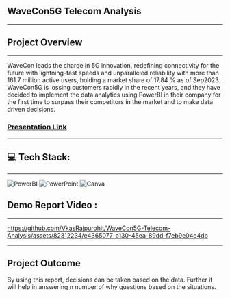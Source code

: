 WaveCon5G Telecom Analysis
-
---

Project Overview
-
---

WaveCon leads the charge in 5G innovation, redefining connectivity for the future with lightning-fast speeds and unparalleled reliability with more than 161.7 million active users, holding a market share of 17.84 % as of Sep2023. WaveCon5G is lossing customers rapidly in the recent years, and they have decided to implement the data analytics using PowerBI in their company for the first time to surpass their competitors in the market and to make data driven decisions.


### [Presentation Link](https://github.com/VkasRajpurohit/WaveCon5G-Telecom-Analysis/tree/main/Presentation)

---


💻 Tech Stack:
-
---

![PowerBI](https://img.shields.io/badge/-PowerBI-blue?logo=powerbi&labelColor=ffffff&color=ffffff)
![PowerPoint](https://img.shields.io/badge/PowerPoint-red?style=flat&logo=microsoftpowerpoint&color=%23B7472A)
![Canva](https://img.shields.io/badge/Canva--Canva?style=flat&logo=canva&color=%2300C4CC)



## Demo Report Video :

---
https://github.com/VkasRajpurohit/WaveCon5G-Telecom-Analysis/assets/82312234/e4365077-a130-45ea-89dd-f7eb9e04e4db


---

## Project Outcome

By using this report, decisions can be taken based on the data. Further it will help in answering n number of why questions based on the situations.
